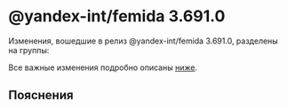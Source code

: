 # @yandex-int/femida 3.691.0

<!-- ЧЕЛОВЕЧЕСКОЕ ВСТУПЛЕНИЕ -->

Изменения, вошедшие в релиз @yandex-int/femida 3.691.0, разделены на группы:

Все важные изменения подробно описаны [ниже](#Пояснения).

## Пояснения

